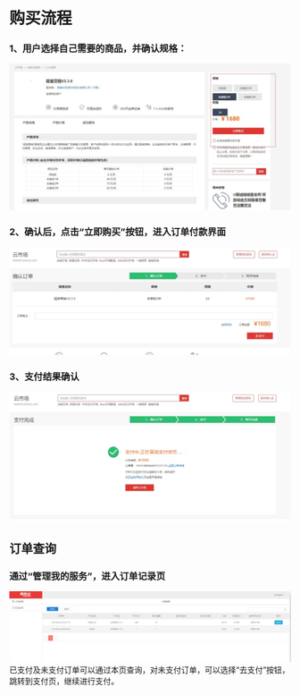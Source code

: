 # 购买流程

###   1、用户选择自己需要的商品，并确认规格：
![](/articles/yycloud/2-/用户购买-商品选择.jpg)

### 2、确认后，点击“立即购买”按钮，进入订单付款界面
![](/articles/yycloud/2-/用户购买-订单支付1.jpg)

### 3、支付结果确认
![](/articles/yycloud/2-/用户购买-订单支付3.jpg)

## 订单查询
### 通过“管理我的服务”，进入订单记录页
![](/articles/yycloud/2-/用户购买-订单查询.jpg)
 已支付及未支付订单可以通过本页查询，对未支付订单，可以选择“去支付”按钮，跳转到支付页，继续进行支付。

